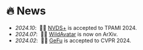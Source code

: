 # 🔥 News
- *2024.10*: &nbsp;🎉🎉 [NVDS+](https://wildavatar.github.io/) is accepted to TPAMI 2024.
- *2024.07*: &nbsp;🎉🎉 [WildAvatar](https://wildavatar.github.io/) is now on ArXiv.
- *2024.02*: &nbsp;🎉🎉 [GeFu](https://gefucvpr24.github.io/) is accepted to CVPR 2024.